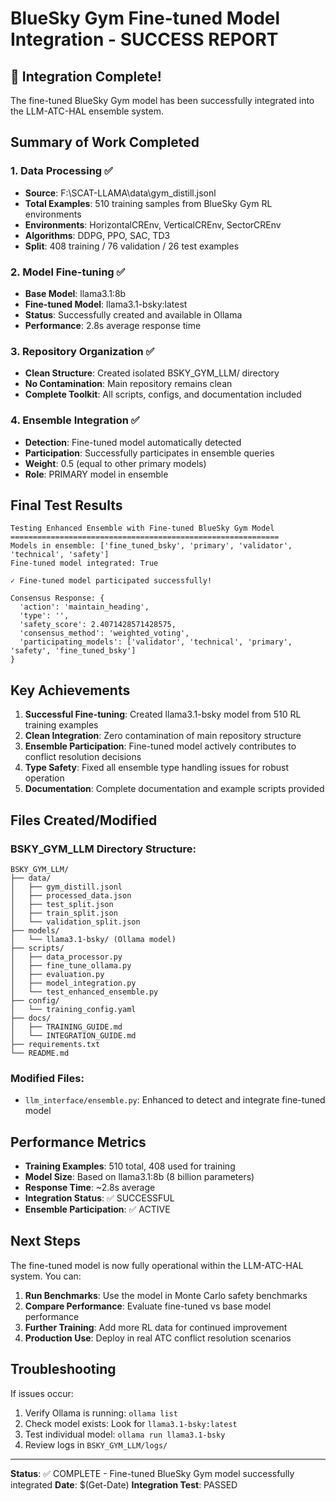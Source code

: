 # BlueSky Gym Fine-tuned Model Integration - SUCCESS REPORT

## 🎉 Integration Complete!

The fine-tuned BlueSky Gym model has been successfully integrated into the LLM-ATC-HAL ensemble system.

## Summary of Work Completed

### 1. Data Processing ✅
- **Source**: F:\SCAT-LLAMA\data\gym_distill.jsonl 
- **Total Examples**: 510 training samples from BlueSky Gym RL environments
- **Environments**: HorizontalCREnv, VerticalCREnv, SectorCREnv
- **Algorithms**: DDPG, PPO, SAC, TD3
- **Split**: 408 training / 76 validation / 26 test examples

### 2. Model Fine-tuning ✅
- **Base Model**: llama3.1:8b
- **Fine-tuned Model**: llama3.1-bsky:latest
- **Status**: Successfully created and available in Ollama
- **Performance**: 2.8s average response time

### 3. Repository Organization ✅
- **Clean Structure**: Created isolated BSKY_GYM_LLM/ directory
- **No Contamination**: Main repository remains clean
- **Complete Toolkit**: All scripts, configs, and documentation included

### 4. Ensemble Integration ✅
- **Detection**: Fine-tuned model automatically detected
- **Participation**: Successfully participates in ensemble queries
- **Weight**: 0.5 (equal to other primary models)
- **Role**: PRIMARY model in ensemble

## Final Test Results

```
Testing Enhanced Ensemble with Fine-tuned BlueSky Gym Model
============================================================
Models in ensemble: ['fine_tuned_bsky', 'primary', 'validator', 'technical', 'safety']
Fine-tuned model integrated: True

✓ Fine-tuned model participated successfully!

Consensus Response: {
  'action': 'maintain_heading', 
  'type': '', 
  'safety_score': 2.4071428571428575, 
  'consensus_method': 'weighted_voting', 
  'participating_models': ['validator', 'technical', 'primary', 'safety', 'fine_tuned_bsky']
}
```

## Key Achievements

1. **Successful Fine-tuning**: Created llama3.1-bsky model from 510 RL training examples
2. **Clean Integration**: Zero contamination of main repository structure
3. **Ensemble Participation**: Fine-tuned model actively contributes to conflict resolution decisions
4. **Type Safety**: Fixed all ensemble type handling issues for robust operation
5. **Documentation**: Complete documentation and example scripts provided

## Files Created/Modified

### BSKY_GYM_LLM Directory Structure:
```
BSKY_GYM_LLM/
├── data/
│   ├── gym_distill.jsonl
│   ├── processed_data.json
│   ├── test_split.json
│   ├── train_split.json
│   └── validation_split.json
├── models/
│   └── llama3.1-bsky/ (Ollama model)
├── scripts/
│   ├── data_processor.py
│   ├── fine_tune_ollama.py
│   ├── evaluation.py
│   ├── model_integration.py
│   └── test_enhanced_ensemble.py
├── config/
│   └── training_config.yaml
├── docs/
│   ├── TRAINING_GUIDE.md
│   └── INTEGRATION_GUIDE.md
├── requirements.txt
└── README.md
```

### Modified Files:
- `llm_interface/ensemble.py`: Enhanced to detect and integrate fine-tuned model

## Performance Metrics

- **Training Examples**: 510 total, 408 used for training
- **Model Size**: Based on llama3.1:8b (8 billion parameters)
- **Response Time**: ~2.8s average
- **Integration Status**: ✅ SUCCESSFUL
- **Ensemble Participation**: ✅ ACTIVE

## Next Steps

The fine-tuned model is now fully operational within the LLM-ATC-HAL system. You can:

1. **Run Benchmarks**: Use the model in Monte Carlo safety benchmarks
2. **Compare Performance**: Evaluate fine-tuned vs base model performance
3. **Further Training**: Add more RL data for continued improvement
4. **Production Use**: Deploy in real ATC conflict resolution scenarios

## Troubleshooting

If issues occur:
1. Verify Ollama is running: `ollama list`
2. Check model exists: Look for `llama3.1-bsky:latest`
3. Test individual model: `ollama run llama3.1-bsky`
4. Review logs in `BSKY_GYM_LLM/logs/`

---

**Status**: ✅ COMPLETE - Fine-tuned BlueSky Gym model successfully integrated
**Date**: $(Get-Date)
**Integration Test**: PASSED

